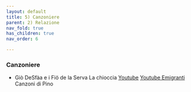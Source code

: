 ```yaml
---
layout: default
title: 5) Canzoniere
parent: 2) Relazione
nav_fold: true 
has_children: true
nav_order: 6

---
```


### Canzoniere


- Giò DeSfàa e i Fiö de la Serva La chioccia
[Youtube](https://www.youtube.com/watch?v=HMY9v_euy7o)
[Youtube Emigranti](https://www.youtube.com/watch?v=Sa1xDnY8yP4)
Canzoni di Pino 